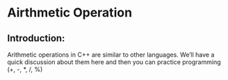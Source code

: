 # Airthmetic Operation

## Introduction:
Arithmetic operations in C++ are similar to other languages. We’ll have a quick discussion about them here and then you can practice programming (+, -, *, /, %)

